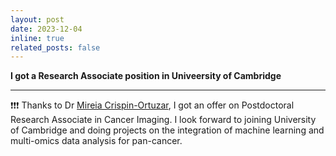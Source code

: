 ```yaml
---
layout: post
date: 2023-12-04
inline: true
related_posts: false
---
```


**I got a Research Associate position in Univeersity of Cambridge**

---

&#10071;&#10071;&#10071; Thanks to Dr [Mireia Crispin-Ortuzar](https://scholar.google.com/citations?user=TRZzLJgAAAAJ&hl=en), I got an offer on Postdoctoral Research Associate in Cancer Imaging. I look forward to joining University of Cambridge and doing projects on the integration of machine learning and multi-omics data analysis for pan-cancer.
